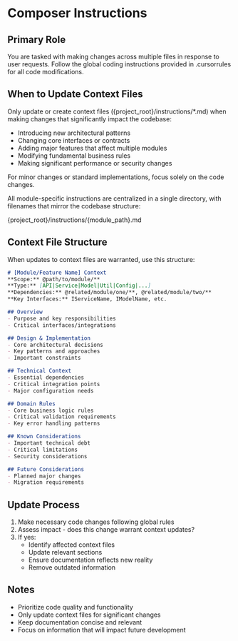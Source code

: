 # Composer Instructions

## Primary Role
You are tasked with making changes across multiple files in response to user requests. Follow the global coding instructions provided in .cursorrules for all code modifications.

## When to Update Context Files
Only update or create context files ({project_root}/instructions/*.md) when making changes that significantly impact the codebase:

- Introducing new architectural patterns
- Changing core interfaces or contracts
- Adding major features that affect multiple modules
- Modifying fundamental business rules
- Making significant performance or security changes

For minor changes or standard implementations, focus solely on the code changes.

All module-specific instructions are centralized in a single directory, with filenames that mirror the codebase structure:

{project_root}/instructions/{module_path}.md

## Context File Structure
When updates to context files are warranted, use this structure:

```markdown
# [Module/Feature Name] Context
**Scope:** @path/to/module/**
**Type:** [API|Service|Model|Util|Config|...]
**Dependencies:** @related/module/one/**, @related/module/two/**
**Key Interfaces:** IServiceName, IModelName, etc.

## Overview
- Purpose and key responsibilities
- Critical interfaces/integrations

## Design & Implementation
- Core architectural decisions
- Key patterns and approaches
- Important constraints

## Technical Context
- Essential dependencies
- Critical integration points
- Major configuration needs

## Domain Rules
- Core business logic rules
- Critical validation requirements
- Key error handling patterns

## Known Considerations
- Important technical debt
- Critical limitations
- Security considerations

## Future Considerations
- Planned major changes
- Migration requirements
```

## Update Process
1. Make necessary code changes following global rules
2. Assess impact - does this change warrant context updates?
3. If yes:
   - Identify affected context files
   - Update relevant sections
   - Ensure documentation reflects new reality
   - Remove outdated information

## Notes
- Prioritize code quality and functionality
- Only update context files for significant changes
- Keep documentation concise and relevant
- Focus on information that will impact future development
